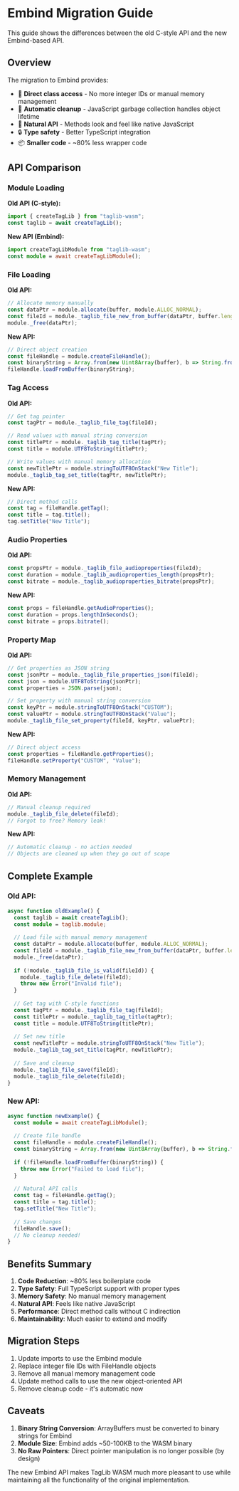 # Embind Migration Guide

This guide shows the differences between the old C-style API and the new Embind-based API.

## Overview

The migration to Embind provides:
- 🎯 **Direct class access** - No more integer IDs or manual memory management
- 🧹 **Automatic cleanup** - JavaScript garbage collection handles object lifetime
- 📝 **Natural API** - Methods look and feel like native JavaScript
- 🔒 **Type safety** - Better TypeScript integration
- 📦 **Smaller code** - ~80% less wrapper code

## API Comparison

### Module Loading

**Old API (C-style):**
```typescript
import { createTagLib } from "taglib-wasm";
const taglib = await createTagLib();
```

**New API (Embind):**
```typescript
import createTagLibModule from "taglib-wasm";
const module = await createTagLibModule();
```

### File Loading

**Old API:**
```typescript
// Allocate memory manually
const dataPtr = module.allocate(buffer, module.ALLOC_NORMAL);
const fileId = module._taglib_file_new_from_buffer(dataPtr, buffer.length);
module._free(dataPtr);
```

**New API:**
```typescript
// Direct object creation
const fileHandle = module.createFileHandle();
const binaryString = Array.from(new Uint8Array(buffer), b => String.fromCharCode(b)).join('');
fileHandle.loadFromBuffer(binaryString);
```

### Tag Access

**Old API:**
```typescript
// Get tag pointer
const tagPtr = module._taglib_file_tag(fileId);

// Read values with manual string conversion
const titlePtr = module._taglib_tag_title(tagPtr);
const title = module.UTF8ToString(titlePtr);

// Write values with manual memory allocation
const newTitlePtr = module.stringToUTF8OnStack("New Title");
module._taglib_tag_set_title(tagPtr, newTitlePtr);
```

**New API:**
```typescript
// Direct method calls
const tag = fileHandle.getTag();
const title = tag.title();
tag.setTitle("New Title");
```

### Audio Properties

**Old API:**
```typescript
const propsPtr = module._taglib_file_audioproperties(fileId);
const duration = module._taglib_audioproperties_length(propsPtr);
const bitrate = module._taglib_audioproperties_bitrate(propsPtr);
```

**New API:**
```typescript
const props = fileHandle.getAudioProperties();
const duration = props.lengthInSeconds();
const bitrate = props.bitrate();
```

### Property Map

**Old API:**
```typescript
// Get properties as JSON string
const jsonPtr = module._taglib_file_properties_json(fileId);
const json = module.UTF8ToString(jsonPtr);
const properties = JSON.parse(json);

// Set property with manual string conversion
const keyPtr = module.stringToUTF8OnStack("CUSTOM");
const valuePtr = module.stringToUTF8OnStack("Value");
module._taglib_file_set_property(fileId, keyPtr, valuePtr);
```

**New API:**
```typescript
// Direct object access
const properties = fileHandle.getProperties();
fileHandle.setProperty("CUSTOM", "Value");
```

### Memory Management

**Old API:**
```typescript
// Manual cleanup required
module._taglib_file_delete(fileId);
// Forgot to free? Memory leak!
```

**New API:**
```typescript
// Automatic cleanup - no action needed
// Objects are cleaned up when they go out of scope
```

## Complete Example

### Old API:
```typescript
async function oldExample() {
  const taglib = await createTagLib();
  const module = taglib.module;
  
  // Load file with manual memory management
  const dataPtr = module.allocate(buffer, module.ALLOC_NORMAL);
  const fileId = module._taglib_file_new_from_buffer(dataPtr, buffer.length);
  module._free(dataPtr);
  
  if (!module._taglib_file_is_valid(fileId)) {
    module._taglib_file_delete(fileId);
    throw new Error("Invalid file");
  }
  
  // Get tag with C-style functions
  const tagPtr = module._taglib_file_tag(fileId);
  const titlePtr = module._taglib_tag_title(tagPtr);
  const title = module.UTF8ToString(titlePtr);
  
  // Set new title
  const newTitlePtr = module.stringToUTF8OnStack("New Title");
  module._taglib_tag_set_title(tagPtr, newTitlePtr);
  
  // Save and cleanup
  module._taglib_file_save(fileId);
  module._taglib_file_delete(fileId);
}
```

### New API:
```typescript
async function newExample() {
  const module = await createTagLibModule();
  
  // Create file handle
  const fileHandle = module.createFileHandle();
  const binaryString = Array.from(new Uint8Array(buffer), b => String.fromCharCode(b)).join('');
  
  if (!fileHandle.loadFromBuffer(binaryString)) {
    throw new Error("Failed to load file");
  }
  
  // Natural API calls
  const tag = fileHandle.getTag();
  const title = tag.title();
  tag.setTitle("New Title");
  
  // Save changes
  fileHandle.save();
  // No cleanup needed!
}
```

## Benefits Summary

1. **Code Reduction**: ~80% less boilerplate code
2. **Type Safety**: Full TypeScript support with proper types
3. **Memory Safety**: No manual memory management
4. **Natural API**: Feels like native JavaScript
5. **Performance**: Direct method calls without C indirection
6. **Maintainability**: Much easier to extend and modify

## Migration Steps

1. Update imports to use the Embind module
2. Replace integer file IDs with FileHandle objects
3. Remove all manual memory management code
4. Update method calls to use the new object-oriented API
5. Remove cleanup code - it's automatic now

## Caveats

1. **Binary String Conversion**: ArrayBuffers must be converted to binary strings for Embind
2. **Module Size**: Embind adds ~50-100KB to the WASM binary
3. **No Raw Pointers**: Direct pointer manipulation is no longer possible (by design)

The new Embind API makes TagLib WASM much more pleasant to use while maintaining all the functionality of the original implementation.